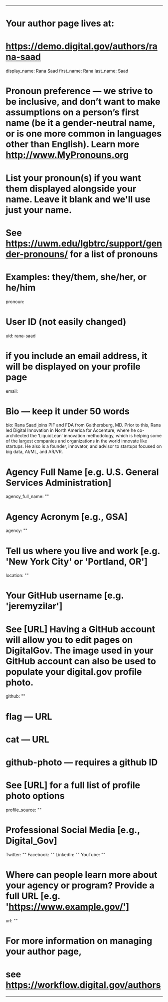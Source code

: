 
---

# Your author page lives at:
# https://demo.digital.gov/authors/rana-saad

display_name: Rana Saad
first_name: Rana
last_name: Saad

# Pronoun preference — we strive to be inclusive, and don’t want to make assumptions on a person’s first name (be it a gender-neutral name, or is one more common in languages other than English). Learn more http://www.MyPronouns.org
# List your pronoun(s) if you want them displayed alongside your name. Leave it blank and we'll use just your name.
# See https://uwm.edu/lgbtrc/support/gender-pronouns/ for a list of pronouns
# Examples: they/them, she/her, or he/him
pronoun:

# User ID (not easily changed)
uid: rana-saad

# if you include an email address, it will be displayed on your profile page
email: 

# Bio — keep it under 50 words
bio: Rana Saad joins PIF and FDA from Gaithersburg, MD. Prior to this, Rana led Digital Innovation in North America for Accenture, where he co-architected the ‘LiquidLean’ innovation methodology, which is helping some of the largest companies and organizations in the world innovate like startups.  He also is a founder, innovator, and advisor to startups focused on big data, AI/ML, and AR/VR.

# Agency Full Name [e.g. U.S. General Services Administration]
agency_full_name: ""


# Agency Acronym [e.g., GSA]
agency: ""

# Tell us where you live and work [e.g. 'New York City' or 'Portland, OR']
location: ""

# Your GitHub username [e.g. 'jeremyzilar']
# See [URL] Having a GitHub account will allow you to edit pages on DigitalGov. The image used in your GitHub account can also be used to populate your digital.gov profile photo.
github: ""

# flag — URL
# cat  — URL
# github-photo — requires a github ID
# See [URL] for a full list of profile photo options
profile_source: ""

# Professional Social Media [e.g., Digital_Gov]
Twitter: ""
Facebook: ""
LinkedIn: ""
YouTube: ""

# Where can people learn more about your agency or program? Provide a full URL [e.g. 'https://www.example.gov/']
url: ""

# For more information on managing your author page,
# see https://workflow.digital.gov/authors

---